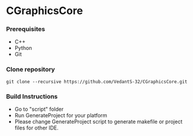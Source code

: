 # CGraphicsCore

### Prerequisites
- C++
- Python
- Git

### Clone repository
```shell
git clone --recursive https://github.com/VedantS-32/CGraphicsCore.git
```

### Build Instructions
- Go to "script" folder
- Run GenerateProject for your platform
- Please change GenerateProject script to generate makefile or project files for other IDE.